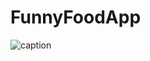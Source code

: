 # FunnyFoodApp
![caption](https://github.com/Vitaly-if/FunnyFoodApp/blob/feature/FF02_recipe_description/misc/untitled.gif)
